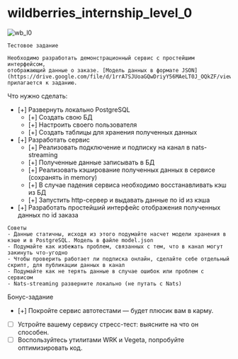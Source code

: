 # wildberries_internship_level_0

![wb_l0](https://github.com/evanstukalov/wildberries_internship_l0/assets/73346028/d11e4647-263a-4ac8-844b-15de5508489a)


```
Тестовое задание

Необходимо разработать демонстрационный сервис с простейшим интерфейсом,
отображающий данные о заказе. [Модель данных в формате JSON](https://drive.google.com/file/d/1rrA7SJUoaGQwDriyY56MAeLT0J_OQkZF/view) прилагается к заданию.	
```
		
Что нужно сделать:

- [+] Развернуть локально PostgreSQL 
  - [+] Создать свою БД
  - [+] Настроить своего пользователя
  - [+] Создать таблицы для хранения полученных данных
- [+] Разработать сервис
  - [+] Реализовать подключение и подписку на канал в nats-streaming
  - [+] Полученные данные записывать в БД
  - [+] Реализовать кэширование полученных данных в сервисе (сохранять in memory)
  - [+] В случае падения сервиса необходимо восстанавливать кэш из БД
  - [+] Запустить http-сервер и выдавать данные по id из кэша
- [+] Разработать простейший интерфейс отображения полученных данных по id заказа

```
Советы				
- Данные статичны, исходя из этого подумайте насчет модели хранения в кэше и в PostgreSQL. Модель в файле model.json
- Подумайте как избежать проблем, связанных с тем, что в канал могут закинуть что-угодно
- Чтобы проверить работает ли подписка онлайн, сделайте себе отдельный скрипт, для публикации данных в канал
- Подумайте как не терять данные в случае ошибок или проблем с сервисом
- Nats-streaming разверните локально (не путать с Nats)
```
						
Бонус-задание						
- [+] Покройте сервис автотестами — будет плюсик вам в карму.
- [ ] Устройте вашему сервису стресс-тест: выясните на что он способен.
- [ ] Воспользуйтесь утилитами WRK и Vegeta, попробуйте оптимизировать код.
